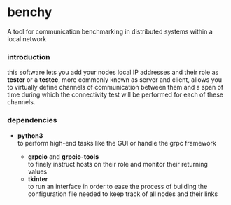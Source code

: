 # benchy
A tool for communication benchmarking in distributed systems within a local network

### introduction
this software lets you add your nodes local IP addresses and their role as **tester**
or a **testee**, more commonly known as server and client, allows you to virtually
define channels of communication between them and a span of time during which the
connectivity test will be performed for each of these channels.

### dependencies
+ **python3**  
to perform high-end tasks like the GUI or handle the grpc framework

  + **grpcio** and **grpcio-tools**  
  to finely instruct hosts on their role and monitor their returning values  
  + **tkinter**  
  to run an interface in order to ease the process of building the
  configuration file needed to keep track of all nodes and their links
